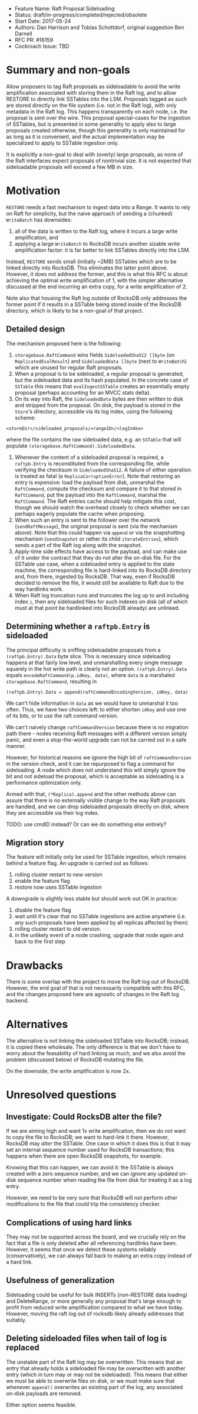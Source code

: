 - Feature Name: Raft Proposal Sideloading
- Status: draft/in-progress/completed/rejected/obsolete
- Start Date: 2017-05-24
- Authors: Dan Harrison and Tobias Schottdorf, original suggestion Ben Darnell
- RFC PR: #16159
- Cockroach Issue: TBD

# Summary and non-goals

Allow proposers to tag Raft proposals as sideloadable to avoid the write
amplification associated with storing them in the Raft log, and to allow RESTORE
to directly link SSTables into the LSM. Proposals tagged as such are stored
directly on the file system (i.e. not in the Raft log), with only metadata in
the Raft log. This happens transparently on each node, i.e. the proposal is sent
over the wire. This proposal special-cases for the ingestion of SSTables, but is
presented in some generality to apply also to large proposals created otherwise,
though this generality is only maintained for as long as it is convenient, and
the actual implementation may be specialized to apply to SSTable ingestion only.

It is explicitly a non-goal to deal with (overly) large proposals, as none of
the Raft interfaces expect proposals of nontrivial size. It is not expected that
sideloadable proposals will exceed a few MB in size.

# Motivation

`RESTORE` needs a fast mechanism to ingest data into a Range. It wants to rely
on Raft for simplicity, but the naive approach of sending a (chunked)
`WriteBatch` has downsides:

1. all of the data is written to the Raft log, where it incurs a large write
   amplification, and
1. applying a large `WriteBatch` to RocksDB incurs another sizable write
   amplification factor: it is far better to link SSTables directly into the
   LSM.

Instead, `RESTORE` sends small (initially ~2MB) SSTables which are to be linked
directly into RocksDB. This eliminates the latter point above. However, it does
not address the former, and this is what this RFC is about: achieving the
optimal write amplification of 1, with the simpler alternative discussed at the
end incurring an extra copy, for a write amplification of 2.

Note also that housing the Raft log outside of RocksDB only addresses the former
point if it results in a SSTable being stored inside of the RocksDB directory,
which is likely to be a non-goal of that project.

## Detailed design

The mechanism proposed here is the following:

1. `storagebase.RaftCommand` wins fields `SideloadedSha512 []byte` (on
   `ReplicatedEvalResult`) and `SideloadedData []byte` (next to `WriteBatch`)
   which are unused for regular Raft proposals.
1. When a proposal is to be sideloaded, a regular proposal is generated, but the
   sideloaded data and its hash populated. In the concrete case of `SSTable`
   this means that `evalIngestSSTable` creates an essentially empty proposal
   (perhaps accounting for an MVCC stats delta).
1.  On its way into Raft, the
   `SideloadedData` bytes are then written to disk and stripped from the
   proposal. On disk, the payload is stored in the `Store`'s directory,
   accessible via its log index, using the following scheme:

   ```
   <storeDir>/sideloaded_proposals/<rangeID>/<logIndex>
   ```

   where the file contains the raw sideloaded data, e.g. an `SSTable` that will
   populate `(storagebase.RaftCommand).SideloadedData`.
1. Whenever the content of a sideloaded proposal is required, a `raftpb.Entry`
   is reconstituted from the corresponding file, while verifying the checksum in
   `SideloadedSha512`. A failure of either operation is treated as fatal (a
   `ReplicaCorruptionError`). Note that restoring an entry is expensive: load
   the payload from disk, unmarshal the `RaftCommand`, compute the checksum and
   compare it to that stored in `RaftCommand`, put the payload into the
   `RaftCommand`, marshal the `RaftCommand`. The Raft entries cache should help
   mitigate this cost, though we should watch the overhead closely to check
   whether we can perhaps eagerly populate the cache when proposing.
1. When such an entry is sent to the follower over the network
   (`sendRaftMessage`), the original proposal is sent (via the mechanism above).
   Note that this could happen via `append` or via the snapshotting mechanism
   (`sendSnapshot` or rather its child `iterateEntries`), which sends a part of
   the Raft log along with the snapshot.
1. Apply-time side effects have access to the payload, and can make use of it
   under the contract that they do not alter the on-disk file. For the SSTable
   use case, when a sideloaded entry is applied to the state machine, the
   corresponding file is hard-linked into its RocksDB directory and, from there,
   ingested by RocksDB. That way, even if RocksDB decided to remove the file, it
   would still be available to Raft due to the way hardlinks work.
1. When Raft log truncation runs and truncates the log up to and including index
   `i`, then any sideloaded files for such indexes on disk (all of which
   must at that point be hardlinked into RocksDB already) are unlinked.

## Determining whether a `raftpb.Entry` is sideloaded

The principal difficulty is sniffing sideloadable proposals from a
`(raftpb.Entry).Data` byte slice. This is necessary since sideloading happens at
that fairly low level, and unmarshalling every single message squarely in the
hot write path is clearly not an option. `(raftpb.Entry).Data` equals
`encodeRaftCommand(p.idKey, data)`, where `data` is a marshaled
`storagebase.RaftCommand`, resulting in

```
(raftpb.Entry).Data = append(raftCommandEncodingVersion, idKey, data)
```

We can't hide information in `data` as we would have to unmarshal it too often.
Thus, we have two choices left: to either shorten `idKey` and use one of its
bits, or to use the raft command version.

We can't naively change `raftCommandVersion` because there is no migration path
there - nodes receiving Raft messages with a different version simply panic, and
even a stop-the-world upgrade can not be carried out in a safe manner.

However, for historical reasons we ignore the high bit of `raftCommandVersion`
in the version check, and it can be repurposed to flag a command for
sideloading. A node which does not understand this will simply ignore the bit
and not sideload the proposal, which is acceptable as sideloading is a
performance optimization only.

Armed with that, `(*Replica).append` and the other methods above can assure that
there is no externally visible change to the way Raft proposals are handled, and
we can drop sideloaded proposals directly on disk, where they are accessible via
their log index.

TODO: use cmdID instead? Or can we do something else entirely?

## Migration story

The feature will initially only be used for SSTable ingestion, which remains
behind a feature flag. An upgrade is carried out as follows:

1. rolling cluster restart to new version
1. enable the feature flag
1. restore now uses SSTable ingestion

A downgrade is slightly less stable but should work out OK in practice:

1. disable the feature flag
1. wait until it's clear that no SSTable ingestions are active anywhere (i.e.
   any such proposals have been applied by all replicas affected by them)
1. rolling cluster restart to old version.
1. in the unlikely event of a node crashing, upgrade that node again and back to
   the first step

# Drawbacks

There is some overlap with the project to move the Raft log out of RocksDB.
However, the end goal of that is not necessarily compatible with this RFC, and
the changes proposed here are agnostic of changes in the Raft log backend.

# Alternatives

The alternative is not linking the sideloaded SSTable into RocksDB; instead,
it is copied there wholesale. The only difference is that we don't have to
worry about the feasability of hard linking as much, and we also avoid the
problem (discussed below) of RocksDB mutating the file.

On the downside, the write amplification is now 2x.

# Unresolved questions

## Investigate: Could RocksDB alter the file?

If we are aiming high and want 1x write amplification, then we do not want to
copy the file to RocksDB; we want to hard-link it there. However, RocksDB may
*alter* the SSTable. One case in which it does this is that it may set an
internal sequence number used for RocksDB transactions; this happens when there
are open RocksDB snapshots, for example.

Knowing that this can happen, we can avoid it: the SSTable is always created
with a zero sequence number, and we can ignore any updated on-disk sequence
number when reading the file from disk for treating it as a log entry.

However, we need to be very sure that RocksDB will not perform other
modifications to the file that could trip the consistency checker.

## Complications of using hard links

They may not be supported across the board, and we crucially rely on the fact
that a file is only deleted after all referencing hardlinks have been. However,
it seems that once we detect these systems reliably (conservatively), we can
always fall back to making an extra copy instead of a hard link.

## Usefulness of generalization

Sideloading could be useful for bulk INSERTs (non-RESTORE data loading) and
DeleteRange, or more generally any proposal that's large enough to profit from
reduced write amplification compared to what we have today. However, moving the
raft log out of rocksdb likely already addresses that suitably.

## Deleting sideloaded files when tail of log is replaced

The unstable part of the Raft log may be overwritten. This means that an entry
that already holds a sideloaded file may be overwritten with another entry
(which in turn may or may not be sideloaded). This means that either we must be
able to overwrite files on disk, or we must make sure that whenever `append()`
overwrites an existing part of the log, any associated on-disk payloads are
removed.

Either option seems feasible.

[1]: https://github.com/cockroachdb/cockroach/pull/9459/files#diff-2967750a9f426e20041d924947ff1d46R707
